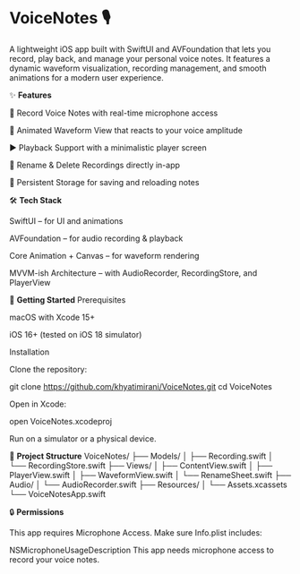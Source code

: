 # VoiceNotes 🎙️

A lightweight iOS app built with SwiftUI and AVFoundation that lets you record, play back, and manage your personal voice notes. It features a dynamic waveform visualization, recording management, and smooth animations for a modern user experience.

✨ **Features**

🎤 Record Voice Notes with real-time microphone access

🌊 Animated Waveform View that reacts to your voice amplitude

▶️ Playback Support with a minimalistic player screen

📝 Rename & Delete Recordings directly in-app

📂 Persistent Storage for saving and reloading notes

🛠️ **Tech Stack**

SwiftUI – for UI and animations

AVFoundation – for audio recording & playback

Core Animation + Canvas – for waveform rendering

MVVM-ish Architecture – with AudioRecorder, RecordingStore, and PlayerView

	
🚀 **Getting Started**
Prerequisites

macOS with Xcode 15+

iOS 16+ (tested on iOS 18 simulator)

Installation

Clone the repository:

git clone https://github.com/khyatimirani/VoiceNotes.git
cd VoiceNotes


Open in Xcode:

open VoiceNotes.xcodeproj

Run on a simulator or a physical device.

📂 **Project Structure**
VoiceNotes/
 ├── Models/
 │   ├── Recording.swift
 │   └── RecordingStore.swift
 ├── Views/
 │   ├── ContentView.swift
 │   ├── PlayerView.swift
 │   ├── WaveformView.swift
 │   └── RenameSheet.swift
 ├── Audio/
 │   └── AudioRecorder.swift
 ├── Resources/
 │   └── Assets.xcassets
 └── VoiceNotesApp.swift

🔒 **Permissions**

This app requires Microphone Access.
Make sure Info.plist includes:

<key>NSMicrophoneUsageDescription</key>
<string>This app needs microphone access to record your voice notes.</string>

